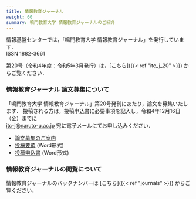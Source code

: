 ```yaml
---
title: 情報教育ジャーナル
weight: 60
summary: 鳴門教育大学 情報教育ジャーナルのご紹介
---
```


情報基盤センターでは，「鳴門教育大学 情報教育ジャーナル」を発行しています．  
ISSN 1882-3661

第20号（令和4年度：令和5年3月発行）は，[こちら]({{< ref "itc_j_20" >}}) からご覧ください．

###  情報教育ジャーナル 論文募集について
「鳴門教育大学 情報教育ジャーナル」第20号発刊にあたり，論文を募集いたします．
投稿される方は，投稿申込書に必要事項を記入し，令和4年12月16日（金）までに  
itc-j@naruto-u.ac.jp 宛に電子メールにてお申し込みください．

* [論文募集のご案内](./attached/journal-toukouboshuu_2022.pdf)
* [投稿要領](./attached/journal-toukouyouryou_2022.docx) (Word形式)
* [投稿申込書](./attached/journal-moushikomisho-No20.docx) (Word形式)

### 情報教育ジャーナルの閲覧について
情報教育ジャーナルのバックナンバーは [こちら]({{< ref "journals" >}}) からご覧ください．

